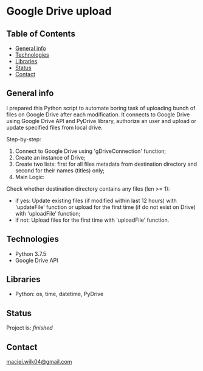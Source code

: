# Google Drive upload

## Table of Contents
* [General info](#general-info)
* [Technologies](#technologies)
* [Libraries](#libraries)
* [Status](#status)
* [Contact](#contact)

## General info
I prepared this Python script to automate boring task of uploading bunch of files on Google Drive after each modification. It connects to Google Drive using Google Drive API and PyDrive library, authorize an user and upload or update specified files from local drive. 


Step-by-step:
1. Connect to Google Drive using 'gDriveConnection' function;
2. Create an instance of Drive;
3. Create two lists: first for all files metadata from destination directory and second for their names (titles) only;
4. Main Logic:

Check whether destination directory contains any files (len >= 1):
- if yes: Update existing files (if modified within last 12 hours) with 'updateFile' function or upload for the first time (if do not exist on Drive) with 'uploadFile' function;
- if not: Upload files for the first time with 'uploadFile' function.


## Technologies
* Python 3.7.5
* Google Drive API

## Libraries
* Python: os, time, datetime, PyDrive

## Status
Project is: _finished_

## Contact
maciej.wilk04@gmail.com
